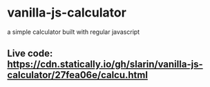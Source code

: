 # vanilla-js-calculator
a simple calculator built with regular javascript

## Live code: https://cdn.statically.io/gh/slarin/vanilla-js-calculator/27fea06e/calcu.html
